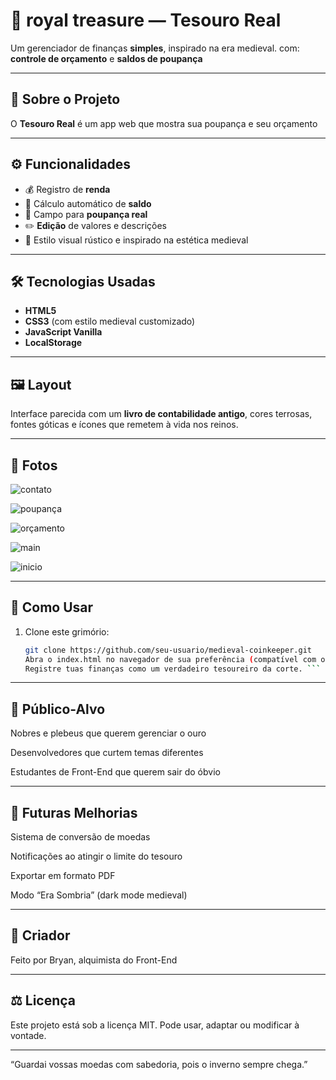 # 🏰 royal treasure — Tesouro Real

Um gerenciador de finanças **simples**, inspirado na era medieval. 
com: **controle de orçamento** e **saldos de poupança**

---

## 📜 Sobre o Projeto

O **Tesouro Real** é um app web que mostra sua poupança e seu orçamento

---

## ⚙️ Funcionalidades

- 💰 Registro de **renda**
- 🏦 Cálculo automático de **saldo**
- 🎯 Campo para **poupança real**
- ✏️ **Edição** de valores e descrições
- 📜 Estilo visual rústico e inspirado na estética medieval

---

## 🛠️ Tecnologias Usadas

- **HTML5**
- **CSS3** (com estilo medieval customizado)
- **JavaScript Vanilla**
- **LocalStorage**

---

## 🖼️ Layout

Interface parecida com um **livro de contabilidade antigo**, cores terrosas, fontes góticas e ícones que remetem à vida nos reinos.

---


## 🌆 Fotos

![contato](https://github.com/user-attachments/assets/4f4739d4-9c11-409f-b2c9-3223fc8ec828)

![poupança](https://github.com/user-attachments/assets/64adb08d-8d30-4ff5-97d6-397672f83749)

![orçamento](https://github.com/user-attachments/assets/d486280a-b206-474b-8ee8-c9c2aa86e530)

![main](https://github.com/user-attachments/assets/0fc4d454-2510-4d71-a282-7db67d9e8d73)

![inicio](https://github.com/user-attachments/assets/0ee190d6-f079-4325-9d83-d6374f0270b6)

---

## 🐉 Como Usar

1. Clone este grimório:
   ```bash
   git clone https://github.com/seu-usuario/medieval-coinkeeper.git
   Abra o index.html no navegador de sua preferência (compatível com o feitiço moderno do JavaScript).
   Registre tuas finanças como um verdadeiro tesoureiro da corte. ```

---

## 🏰 Público-Alvo

Nobres e plebeus que querem gerenciar o ouro

Desenvolvedores que curtem temas diferentes

Estudantes de Front-End que querem sair do óbvio

---

## 📌 Futuras Melhorias

 Sistema de conversão de moedas

 Notificações ao atingir o limite do tesouro

 Exportar em formato PDF

 Modo “Era Sombria” (dark mode medieval)
 
---

## 👤 Criador

Feito por Bryan, alquimista do Front-End

---
## ⚖️ Licença
Este projeto está sob a licença MIT. Pode usar, adaptar ou modificar à vontade.

---

“Guardai vossas moedas com sabedoria, pois o inverno sempre chega.”
